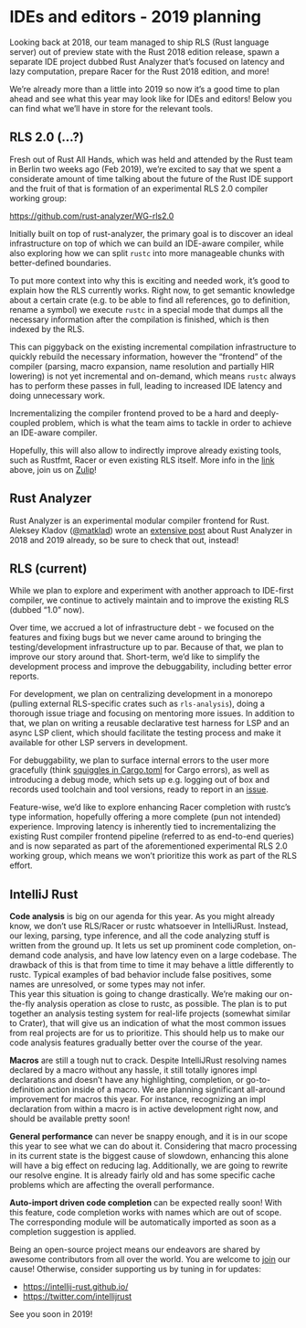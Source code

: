 # IDEs and editors - 2019 planning
Looking back at 2018, our team managed to ship RLS (Rust language server) out of preview state with the Rust 2018 edition release, spawn a separate IDE project dubbed Rust Analyzer that’s focused on latency and lazy computation, prepare Racer for the Rust 2018 edition, and more!

We’re already more than a little into 2019 so now it’s a good time to plan ahead and see what this year may look like for IDEs and editors! Below you can find what we’ll have in store for the relevant tools.

## RLS 2.0 (…?)

Fresh out of Rust All Hands, which was held and attended by the Rust team in Berlin two weeks ago (Feb 2019), we’re excited to say that we spent a considerate amount of time talking about the future of the Rust IDE support and the fruit of that is formation of an experimental RLS 2.0 compiler working group:

https://github.com/rust-analyzer/WG-rls2.0

Initially built on top of rust-analyzer, the primary goal is to discover an ideal infrastructure on top of which we can build an IDE-aware compiler, while also exploring how we can split `rustc` into more manageable chunks with better-defined boundaries.

To put more context into why this is exciting and needed work, it’s good to explain how the RLS currently works. Right now, to get semantic knowledge about a certain crate (e.g. to be able to find all references, go to definition, rename a symbol) we execute `rustc` in a special mode that dumps all the necessary information after the compilation is finished, which is then indexed by the RLS.

This can piggyback on the existing incremental compilation infrastructure to quickly rebuild the necessary information, however the “frontend” of the compiler (parsing, macro expansion, name resolution and partially HIR lowering) is not yet incremental and on-demand, which means `rustc` always has to perform these passes in full, leading to increased IDE latency and doing unnecessary work.

Incrementalizing the compiler frontend proved to be a hard and deeply-coupled problem, which is what the team aims to tackle in order to achieve an IDE-aware compiler.

Hopefully, this will also allow to indirectly improve already existing tools, such as Rustfmt, Racer or even existing RLS itself. More info in the [link](https://rust-lang.zulipchat.com/#narrow/stream/185405-t-compiler.2Frls-2.2E0/topic/scope.20and.20how.20to.20proceed) above, join us on [Zulip](https://rust-lang.zulipchat.com/login/#narrow/stream/185405-t-compiler.2Frls-2.2E0/topic/scope.20and.20how.20to.20proceed)!

## Rust Analyzer

Rust Analyzer is an experimental modular compiler frontend for Rust. Aleksey Kladov ([@matklad](https://github.com/matklad/)) wrote an [extensive post](https://ferrous-systems.com/blog/rust-analyzer-2019/) about Rust Analyzer in 2018 and 2019 already, so be sure to check that out, instead!

## RLS (current)

While we plan to explore and experiment with another approach to IDE-first compiler, we continue to actively maintain and to improve the existing RLS (dubbed “1.0” now).

Over time, we accrued a lot of infrastructure debt - we focused on the features and fixing bugs but we never came around to bringing the testing/development infrastructure up to par.
Because of that, we plan to improve our story around that. Short-term, we’d like to simplify the development process and improve the debuggability, including better error reports.

For development, we plan on centralizing development in a monorepo (pulling external RLS-specific crates such as `rls-analysis`), doing a thorough issue triage and focusing on mentoring more issues.
In addition to that, we plan on writing a reusable declarative test harness for LSP and an async LSP client, which should facilitate the testing process and make it available for other LSP servers in development.

For debuggability, we plan to surface internal errors to the user more gracefully (think [squiggles in Cargo.toml](https://github.com/rust-lang/rls/pull/1089) for Cargo errors), as well as introducing a debug mode, which sets up e.g. logging out of box and records used toolchain and tool versions, ready to report in an [issue](https://github.com/rust-lang/rls/issues).

Feature-wise, we’d like to explore enhancing Racer completion with rustc’s type information, hopefully offering a more complete (pun not intended) experience.
Improving latency is inherently tied to incrementalizing the existing Rust compiler frontend pipeline (referred to as end-to-end queries) and is now separated as part of the aforementioned experimental RLS 2.0 working group, which means we won’t prioritize this work as part of the RLS effort.

## IntelliJ Rust

**Code analysis** is big on our agenda for this year. As you might already know, we don’t use RLS/Racer or rustc whatsoever in IntelliJRust. Instead, our lexing, parsing, type inference, and all the code analyzing stuff is written from the ground up. It lets us set up prominent code completion, on-demand code analysis, and have low latency even on a large codebase. The drawback of this is that from time to time it may behave a little differently to rustc. Typical examples of bad behavior include false positives, some names are unresolved, or some types may not infer.  
This year this situation is going to change drastically. We’re making our on-the-fly analysis operation as close to rustc, as possible. The plan is to put together an analysis testing system for real-life projects (somewhat similar to Crater), that will give us an indication of what the most common issues from real projects are for us to prioritize. This should help us to make our code analysis features gradually better over the course of the year.

**Macros** are still a tough nut to crack. Despite IntelliJRust resolving names declared by a macro without any hassle, it still totally ignores impl declarations and doesn’t have any highlighting, completion, or go-to-definition action inside of a macro. We are planning significant all-around improvement for macros this year. For instance, recognizing an impl declaration from within a macro is in active development right now, and should be available pretty soon! 

**General performance** can never be snappy enough, and it is in our scope this year to see what we can do about it. Considering that macro processing in its current state is the biggest cause of slowdown, enhancing this alone will have a big effect on reducing lag. Additionally, we are going to rewrite our resolve engine. It is already fairly old and has some specific cache problems which are affecting the overall performance. 

**Auto-import driven code completion** can be expected really soon!
With this feature, code completion works with names which are out of scope. The corresponding module will be automatically imported as soon as a completion suggestion is applied.

Being an open-source project means our endeavors are shared by awesome contributors from all over the world. You are welcome to [join](https://github.com/intellij-rust/intellij-rust) our cause!
Otherwise, consider supporting us by tuning in for updates:

- https://intellij-rust.github.io/
- https://twitter.com/intellijrust

See you soon in 2019!

